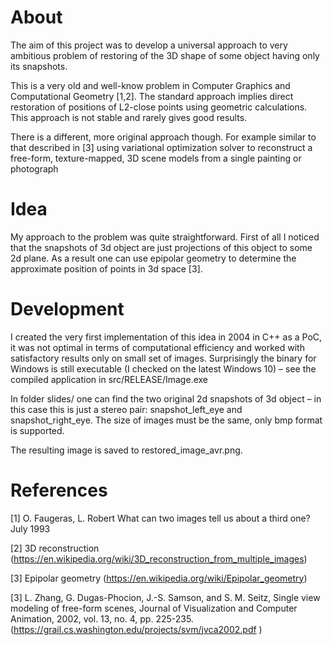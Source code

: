 About
======

The aim of this project was to develop a universal approach to very ambitious problem of restoring of the 3D shape of some object having only its snapshots.  

This is a very old and well-know problem in Computer Graphics and Computational Geometry [1,2]. The standard approach implies direct restoration of positions of L2-close points using geometric calculations. This approach is not stable and rarely gives good results.

There is a different, more original approach though. For example similar to that described in [3] using variational optimization solver to reconstruct a free-form, texture-mapped, 3D scene models from a single painting or photograph

Idea
====

My approach to the problem was quite straightforward. 
First of all I noticed that the snapshots of 3d object are just projections of this object to some 2d plane. 
As a result one can use epipolar geometry to determine the approximate position of points in 3d space [3].  

Development
===========

I created the very first implementation of this idea in 2004 in C++ as a PoC, it was not optimal in terms of computational efficiency and worked with satisfactory results only on small set of images. Surprisingly the binary for Windows is still executable (I checked on the latest Windows 10) – see the compiled application in src/RELEASE/Image.exe

In folder slides/ one can find the two original 2d snapshots of 3d object – in this case this is  just a stereo pair: snapshot_left_eye and snapshot_right_eye. The size of images must be the same, only bmp format is supported.

The resulting image is saved to restored_image_avr.png.


References
=========
[1] O. Faugeras, L. Robert What can two images tell us about a third one? July 1993

[2] 3D reconstruction (https://en.wikipedia.org/wiki/3D_reconstruction_from_multiple_images)

[3] Epipolar geometry (https://en.wikipedia.org/wiki/Epipolar_geometry)

[3]  L. Zhang, G. Dugas-Phocion, J.-S. Samson, and S. M. Seitz,  Single view modeling of free-form scenes, Journal of Visualization and Computer Animation, 2002, vol. 13, no. 4, pp. 225-235.  (https://grail.cs.washington.edu/projects/svm/jvca2002.pdf ) 
